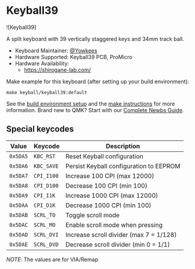 # Keyball39

![Keyball39]

A split keyboard with 39 vertically staggered keys and 34mm track ball.

* Keyboard Maintainer: [@Yowkees](https://twitter.com/Yowkees)
* Hardware Supported: Keyball39 PCB, ProMicro
* Hardware Availability:
  * <https://shirogane-lab.com/>

Make example for this keyboard (after setting up your build environment):

    make keyball/keyball39:default

See the [build environment setup](https://docs.qmk.fm/#/getting_started_build_tools) and the [make instructions](https://docs.qmk.fm/#/getting_started_make_guide) for more information. Brand new to QMK? Start with our [Complete Newbs Guide](https://docs.qmk.fm/#/newbs).

## Special keycodes

Value    | Keycode    |Description
---------|------------|------------------------------------------------------------------
`0x5DA5` | `KBC_RST`  |Reset Keyball configuration
`0x5DA6` | `KBC_SAVE` |Persist Keyball configuration to EEPROM
`0x5DA7` | `CPI_I100` |Increase 100 CPI (max 12000)
`0x5DA8` | `CPI_D100` |Decrease 100 CPI (min 100)
`0x5DA9` | `CPI_I1K`  |Increase 1000 CPI (max 12000)
`0x5DAA` | `CPI_D1K`  |Decrease 1000 CPI (min 100)
`0x5DAB` | `SCRL_TO`  |Toggle scroll mode
`0x5DAC` | `SCRL_MO`  |Enable scroll mode when pressing
`0x5DAD` | `SCRL_DVI` |Increase scroll divider (max 7 = 1/128)
`0x5DAE` | `SCRL_DVD` |Decrease scroll divider (min 0 = 1/1)

*NOTE*: The values are for VIA/Remap

